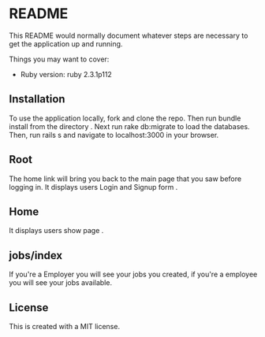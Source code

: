 # README

This README would normally document whatever steps are necessary to get the
application up and running.

Things you may want to cover:

* Ruby version: ruby 2.3.1p112 

<!-- * System dependencies

* Configuration

* Database creation

* Database initialization

* How to run the test suite

* Services (job queues, cache servers, search engines, etc.) -->

<!-- * Deployment instructions -->
## Installation
To use the application locally, fork and clone the repo. Then run bundle install from the directory . Next run rake db:migrate to load the databases. Then, run rails s and navigate to localhost:3000 in your browser.


## Root 
The home link will bring you back to the main page that you saw before logging in. It displays users Login and Signup form .


## Home 
It displays users show page .

## jobs/index 
If you're a Employer you will see your jobs you created, if you're a employee you will see your jobs available.
## License
This is created with a MIT license.
